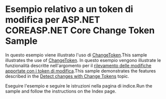 # <a name="aspnet-core-change-token-sample"></a><span data-ttu-id="d2fe7-101">Esempio relativo a un token di modifica per ASP.NET CORE</span><span class="sxs-lookup"><span data-stu-id="d2fe7-101">ASP.NET Core Change Token Sample</span></span>

<span data-ttu-id="d2fe7-102">In questo esempio viene illustrato l'uso di [ChangeToken](https://docs.microsoft.com/dotnet/api/microsoft.extensions.primitives.changetoken).</span><span class="sxs-lookup"><span data-stu-id="d2fe7-102">This sample illustrates the use of [ChangeToken](https://docs.microsoft.com/dotnet/api/microsoft.extensions.primitives.changetoken).</span></span> <span data-ttu-id="d2fe7-103">In questo esempio vengono illustrate le funzionalità descritte nell'argomento per il [rilevamento delle modifiche apportate con i token di modifica](https://docs.microsoft.com/aspnet/core/fundamentals/change-tokens).</span><span class="sxs-lookup"><span data-stu-id="d2fe7-103">This sample demonstrates the features described in the [Detect changes with Change Tokens](https://docs.microsoft.com/aspnet/core/fundamentals/change-tokens) topic.</span></span>

<span data-ttu-id="d2fe7-104">Eseguire l'esempio e seguire le istruzioni nella pagina di indice.</span><span class="sxs-lookup"><span data-stu-id="d2fe7-104">Run the sample and follow the instructions on the Index page.</span></span>
